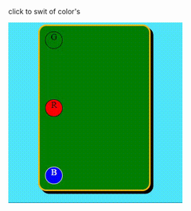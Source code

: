 click to swit of color's

![gif](https://github.com/codigoperfeito/Exercises/blob/main/Javascript/exercises-5/e6a41032bdd94a9e84f92760f9776b5709_04_41.gif?raw=true)
